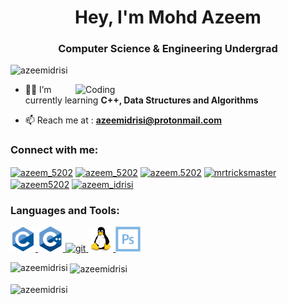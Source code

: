 <!-- [![MasterHead] -->
<h1 align="center">Hey, I'm Mohd Azeem</h1>
<h3 align="center">Computer Science & Engineering Undergrad</h3>

<p align="left"> <img src="https://komarev.com/ghpvc/?username=azeemidrisi&label=Profile%20views&color=0e75b6&style=flat" alt="azeemidrisi" /> </p>

<img align="right" alt="Coding" width="400" src="https://cdn.dribbble.com/users/730703/screenshots/6581243/avento.gif" />

- 👨‍💻 I’m currently learning **C++, Data Structures and Algorithms**

- 📫 Reach me at : **azeemidrisi@protonmail.com**

<h3 align="left">Connect with me:</h3>
<p align="left">
<a href="https://twitter.com/azeem_5202" target="blank"><img align="center" src="https://raw.githubusercontent.com/rahuldkjain/github-profile-readme-generator/master/src/images/icons/Social/twitter.svg" alt="azeem_5202" height="30" width="40" /></a>
<a href="https://instagram.com/azeem_5202" target="blank"><img align="center" src="https://raw.githubusercontent.com/rahuldkjain/github-profile-readme-generator/master/src/images/icons/Social/instagram.svg" alt="azeem_5202" height="30" width="40" /></a>
<a href="https://fb.com/azeem.5202" target="blank"><img align="center" src="https://raw.githubusercontent.com/rahuldkjain/github-profile-readme-generator/master/src/images/icons/Social/facebook.svg" alt="azeem.5202" height="30" width="40" /></a>
<a href="https://www.youtube.com/c/mrtricksmaster" target="blank"><img align="center" src="https://raw.githubusercontent.com/rahuldkjain/github-profile-readme-generator/master/src/images/icons/Social/youtube.svg" alt="mrtricksmaster" height="30" width="40" /></a>
<a href="https://linkedin.com/in/azeem5202" target="blank"><img align="center" src="https://raw.githubusercontent.com/rahuldkjain/github-profile-readme-generator/master/src/images/icons/Social/linked-in-alt.svg" alt="azeem5202" height="30" width="40" /></a>
<a href="https://www.codechef.com/users/azeem_idrisi" target="blank"><img align="center" src="https://cdn.jsdelivr.net/npm/simple-icons@3.1.0/icons/codechef.svg" alt="azeem_idrisi" height="30" width="40" /></a>
</p>

<h3 align="left">Languages and Tools:</h3>
<p align="left"> <a href="https://www.cprogramming.com/" target="_blank" rel="noreferrer"> <img src="https://raw.githubusercontent.com/devicons/devicon/master/icons/c/c-original.svg" alt="c" width="40" height="40"/> </a> <a href="https://www.w3schools.com/cpp/" target="_blank" rel="noreferrer"> <img src="https://raw.githubusercontent.com/devicons/devicon/master/icons/cplusplus/cplusplus-original.svg" alt="cplusplus" width="40" height="40"/> </a> <a href="https://git-scm.com/" target="_blank" rel="noreferrer"> <img src="https://www.vectorlogo.zone/logos/git-scm/git-scm-icon.svg" alt="git" width="40" height="40"/> </a> <a href="https://www.linux.org/" target="_blank" rel="noreferrer"> <img src="https://raw.githubusercontent.com/devicons/devicon/master/icons/linux/linux-original.svg" alt="linux" width="40" height="40"/> </a> <a href="https://www.photoshop.com/en" target="_blank" rel="noreferrer"> <img src="https://raw.githubusercontent.com/devicons/devicon/master/icons/photoshop/photoshop-line.svg" alt="photoshop" width="40" height="40"/> </a> </p>

<p><img align="left" src="https://github-readme-stats.vercel.app/api/top-langs?username=azeemidrisi&show_icons=true&locale=en&layout=compact" alt="azeemidrisi" /></p>

<p>&nbsp;<img align="center" src="https://github-readme-stats.vercel.app/api?username=azeemidrisi&show_icons=true&locale=en" alt="azeemidrisi" /></p>

<p><img align="center" src="https://github-readme-streak-stats.herokuapp.com/?user=azeemidrisi&" alt="azeemidrisi" /></p>
